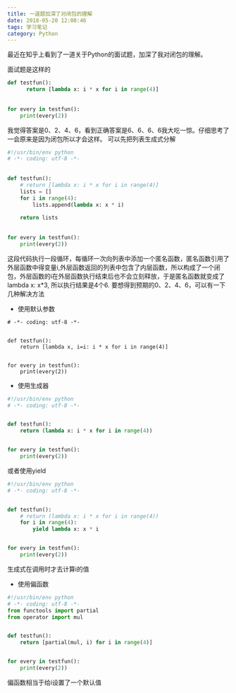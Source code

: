 ```yaml
---
title: 一道题加深了对闭包的理解
date: 2018-05-20 12:08:46
tags: 学习笔记
category: Python
---
```

最近在知乎上看到了一道关于Python的面试题，加深了我对闭包的理解。
<!--more-->
面试题是这样的
``` python
def testfun():
      return [lambda x: i * x for i in range(4)]
  
  
for every in testfun():
    print(every(2))

```
我觉得答案是0、2、4、6，看到正确答案是6、6、6、6我大吃一惊。仔细思考了一会原来是因为闭包所以才会这样。
可以先把列表生成式分解
``` python
#!/usr/bin/env python                                                                  
# -*- coding: utf-8 -*-
  
  
def testfun():
    # return [lambda x: i * x for i in range(4)]
    lists = []
    for i in range(4):
        lists.append(lambda x: x * i)
  
    return lists
  
  
for every in testfun():
    print(every(2))
```
这段代码执行一段循环，每循环一次向列表中添加一个匿名函数，匿名函数引用了外层函数中得变量i,外层函数返回的列表中包含了内层函数，所以构成了一个闭包，外层函数的i在外层函数执行结束后也不会立刻释放，于是匿名函数就变成了 lambda x: x*3, 所以执行结果是4个6.
要想得到预期的0、2、4、6，可以有一下几种解决方法

- 使用默认参数

``` p#!/usr/bin/env python
# -*- coding: utf-8 -*-


def testfun():
    return [lambda x, i=i: i * x for i in range(4)]


for every in testfun():
    print(every(2))

```

- 使用生成器

``` python
#!/usr/bin/env python
# -*- coding: utf-8 -*-


def testfun():
    return (lambda x: i * x for i in range(4))


for every in testfun():
    print(every(2))

```
或者使用yield
``` python
#!/usr/bin/env python
# -*- coding: utf-8 -*-


def testfun():
    # return (lambda x: i * x for i in range(4))
    for i in range(4):
        yield lambda x: x * i


for every in testfun():
    print(every(2))

```
生成式在调用时才去计算i的值

- 使用偏函数

``` python
#!/usr/bin/env python
# -*- coding: utf-8 -*-
from functools import partial
from operator import mul


def testfun():
    return [partial(mul, i) for i in range(4)]


for every in testfun():
    print(every(2))

```
偏函数相当于给i设置了一个默认值